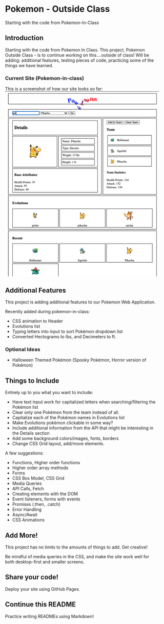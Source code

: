 # Pokemon - Outside Class
Starting with the code from Pokemon-In-Class

## Introduction

Starting with the code from Pokemon In Class.  This project, Pokemon Outside Class - is to continue working on this....outside of class!  Will be adding: additional features, testing pieces of code, practicing some of the things we have learned.

### Current Site (Pokemon-in-class)
This is a screenshot of how our site looks so far:
![Pokemon-in-class-screenshot](./wireframes/poke-in-class.png)


## Additional Features

This project is adding additional features to our Pokemon Web Application.

Recently added during pokemon-in-class:
* CSS animation to Header
* Evolutions list
* Typing letters into input to sort Pokémon dropdown list
* Converted Hectograms to lbs, and Decimeters to ft.


### Optional Ideas

* Halloween Themed Pokémon (Spooky Pokémon, Horror version of Pokémon)


## Things to Include

Entirely up to you what you want to include:

* Have text input work for capitalized letters when searching/filtering the Pokémon list
* Clear only one Pokémon from the team instead of all.
* Capitalize each of the Pokémon names in Evolutions list
* Make Evolutions pokémon clickable in some way?
* Include additional information from the API that might be interesting in the Details section
* Add some background colors/images, fonts, borders
* Change CSS Grid layout, add/move elements.


A few suggestions:

* Functions, Higher order functions
* Higher order array methods
* Forms
* CSS Box Model, CSS Grid
* Media Queries
* API Calls, Fetch
* Creating elements with the DOM
* Event listeners, forms with events
* Promises (.then, .catch)
* Error Handling
* Async/Await
* CSS Animations


## Add More!

This project has no limits to the amounts of things to add. Get creative!

Be mindful of media queries in the CSS, and make the site work well for both desktop-first and smaller screens.

## Share your code!

Deploy your site using GitHub Pages.


## Continue this README

Practice writing READMEs using Markdown!
